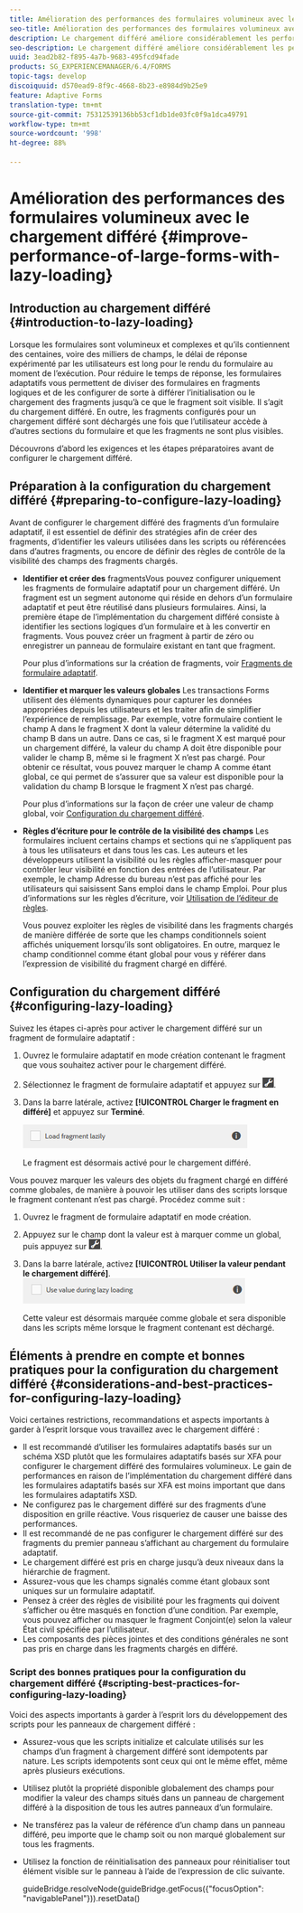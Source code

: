 ```yaml
---
title: Amélioration des performances des formulaires volumineux avec le chargement différé
seo-title: Amélioration des performances des formulaires volumineux avec le chargement différé
description: Le chargement différé améliore considérablement les performances des formulaires adaptatifs volumineux et complexes en différant l’initialisation et le chargement des fragments des formulaires jusqu’à ce qu’ils soient visibles.
seo-description: Le chargement différé améliore considérablement les performances des formulaires adaptatifs volumineux et complexes en différant l’initialisation et le chargement des fragments des formulaires jusqu’à ce qu’ils soient visibles.
uuid: 3ead2b82-f895-4a7b-9683-495fcd94fade
products: SG_EXPERIENCEMANAGER/6.4/FORMS
topic-tags: develop
discoiquuid: d570ead9-8f9c-4668-8b23-e8984d9b25e9
feature: Adaptive Forms
translation-type: tm+mt
source-git-commit: 75312539136bb53cf1db1de03fc0f9a1dca49791
workflow-type: tm+mt
source-wordcount: '998'
ht-degree: 88%

---
```



# Amélioration des performances des formulaires volumineux avec le chargement différé {#improve-performance-of-large-forms-with-lazy-loading}

## Introduction au chargement différé {#introduction-to-lazy-loading}

Lorsque les formulaires sont volumineux et complexes et qu’ils contiennent des centaines, voire des milliers de champs, le délai de réponse expérimenté par les utilisateurs est long pour le rendu du formulaire au moment de l’exécution. Pour réduire le temps de réponse, les formulaires adaptatifs vous permettent de diviser des formulaires en fragments logiques et de les configurer de sorte à différer l’initialisation ou le chargement des fragments jusqu’à ce que le fragment soit visible. Il s’agit du chargement différé. En outre, les fragments configurés pour un chargement différé sont déchargés une fois que l’utilisateur accède à d’autres sections du formulaire et que les fragments ne sont plus visibles.

Découvrons d’abord les exigences et les étapes préparatoires avant de configurer le chargement différé.

## Préparation à la configuration du chargement différé {#preparing-to-configure-lazy-loading}

Avant de configurer le chargement différé des fragments d’un formulaire adaptatif, il est essentiel de définir des stratégies afin de créer des fragments, d’identifier les valeurs utilisées dans les scripts ou référencées dans d’autres fragments, ou encore de définir des règles de contrôle de la visibilité des champs des fragments chargés.

* **Identifier et créer des**
fragmentsVous pouvez configurer uniquement les fragments de formulaire adaptatif pour un chargement différé. Un fragment est un segment autonome qui réside en dehors d’un formulaire adaptatif et peut être réutilisé dans plusieurs formulaires. Ainsi, la première étape de l’implémentation du chargement différé consiste à identifier les sections logiques d’un formulaire et à les convertir en fragments. Vous pouvez créer un fragment à partir de zéro ou enregistrer un panneau de formulaire existant en tant que fragment.

    Pour plus d’informations sur la création de fragments, voir [Fragments de formulaire adaptatif](/help/forms/using/adaptive-form-fragments.md).

* **Identifier et marquer les valeurs globales** Les transactions Forms utilisent des éléments dynamiques pour capturer les données appropriées depuis les utilisateurs et les traiter afin de simplifier l’expérience de remplissage. Par exemple, votre formulaire contient le champ A dans le fragment X dont la valeur détermine la validité du champ B dans un autre. Dans ce cas, si le fragment X est marqué pour un chargement différé, la valeur du champ A doit être disponible pour valider le champ B, même si le fragment X n’est pas chargé. Pour obtenir ce résultat, vous pouvez marquer le champ A comme étant global, ce qui permet de s’assurer que sa valeur est disponible pour la validation du champ B lorsque le fragment X n’est pas chargé.

    Pour plus d’informations sur la façon de créer une valeur de champ global, voir [Configuration du chargement différé](/help/forms/using/lazy-loading-adaptive-forms.md#p-configuring-lazy-loading-p).

* **Règles d’écriture pour le contrôle de la visibilité des champs** Les formulaires incluent certains champs et sections qui ne s’appliquent pas à tous les utilisateurs et dans tous les cas. Les auteurs et les développeurs utilisent la visibilité ou les règles afficher-masquer pour contrôler leur visibilité en fonction des entrées de l’utilisateur. Par exemple, le champ Adresse du bureau n’est pas affiché pour les utilisateurs qui saisissent Sans emploi dans le champ Emploi. Pour plus d’informations sur les règles d’écriture, voir [Utilisation de l’éditeur de règles](/help/forms/using/rule-editor.md).

    Vous pouvez exploiter les règles de visibilité dans les fragments chargés de manière différée de sorte que les champs conditionnels soient affichés uniquement lorsqu’ils sont obligatoires. En outre, marquez le champ conditionnel comme étant global pour vous y référer dans l’expression de visibilité du fragment chargé en différé.

## Configuration du chargement différé  {#configuring-lazy-loading}

Suivez les étapes ci-après pour activer le chargement différé sur un fragment de formulaire adaptatif :

1. Ouvrez le formulaire adaptatif en mode création contenant le fragment que vous souhaitez activer pour le chargement différé.
1. Sélectionnez le fragment de formulaire adaptatif et appuyez sur ![cmppr](assets/cmppr.png).
1. Dans la barre latérale, activez **[!UICONTROL Charger le fragment en différé]** et appuyez sur **Terminé**.

   ![Activer le chargement différé du fragment de formulaire adaptatif](assets/lazy-loading-fragment.png)

   Le fragment est désormais activé pour le chargement différé.

Vous pouvez marquer les valeurs des objets du fragment chargé en différé comme globales, de manière à pouvoir les utiliser dans des scripts lorsque le fragment contenant n’est pas chargé. Procédez comme suit :

1. Ouvrez le fragment de formulaire adaptatif en mode création.
1. Appuyez sur le champ dont la valeur est à marquer comme un global, puis appuyez sur ![](assets/cmppr.png).
1. Dans la barre latérale, activez **[!UICONTROL Utiliser la valeur pendant le chargement différé]**.
   ![Champ de chargement différé dans la barre latérale](assets/enable-lazy-loading.png)

   Cette valeur est désormais marquée comme globale et sera disponible dans les scripts même lorsque le fragment contenant est déchargé.

## Éléments à prendre en compte et bonnes pratiques pour la configuration du chargement différé  {#considerations-and-best-practices-for-configuring-lazy-loading}

Voici certaines restrictions, recommandations et aspects importants à garder à l’esprit lorsque vous travaillez avec le chargement différé :

* Il est recommandé d’utiliser les formulaires adaptatifs basés sur un schéma XSD plutôt que les formulaires adaptatifs basés sur XFA pour configurer le chargement différé des formulaires volumineux. Le gain de performances en raison de l’implémentation du chargement différé dans les formulaires adaptatifs basés sur XFA est moins important que dans les formulaires adaptatifs XSD.
* Ne configurez pas le chargement différé sur des fragments d’une disposition en grille réactive. Vous risqueriez de causer une baisse des performances.
* Il est recommandé de ne pas configurer le chargement différé sur des fragments du premier panneau s’affichant au chargement du formulaire adaptatif.
* Le chargement différé est pris en charge jusqu’à deux niveaux dans la hiérarchie de fragment.
* Assurez-vous que les champs signalés comme étant globaux sont uniques sur un formulaire adaptatif.
* Pensez à créer des règles de visibilité pour les fragments qui doivent s’afficher ou être masqués en fonction d’une condition. Par exemple, vous pouvez afficher ou masquer le fragment Conjoint(e) selon la valeur État civil spécifiée par l’utilisateur.
* Les composants des pièces jointes et des conditions générales ne sont pas pris en charge dans les fragments chargés en différé.

### Script des bonnes pratiques pour la configuration du chargement différé  {#scripting-best-practices-for-configuring-lazy-loading}

Voici des aspects importants à garder à l’esprit lors du développement des scripts pour les panneaux de chargement différé :

* Assurez-vous que les scripts initialize et calculate utilisés sur les champs d’un fragment à chargement différé sont idempotents par nature. Les scripts idempotents sont ceux qui ont le même effet, même après plusieurs exécutions.
* Utilisez plutôt la propriété disponible globalement des champs pour modifier la valeur des champs situés dans un panneau de chargement différé à la disposition de tous les autres panneaux d’un formulaire.
* Ne transférez pas la valeur de référence d’un champ dans un panneau différé, peu importe que le champ soit ou non marqué globalement sur tous les fragments.
* Utilisez la fonction de réinitialisation des panneaux pour réinitialiser tout élément visible sur le panneau à l’aide de l’expression de clic suivante.

   guideBridge.resolveNode(guideBridge.getFocus({&quot;focusOption&quot;: &quot;navigablePanel&quot;})).resetData()

